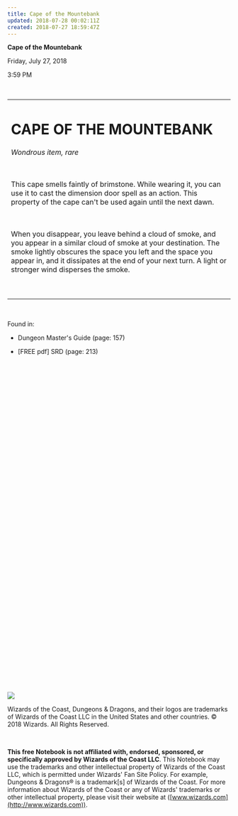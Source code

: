 ```yaml
---
title: Cape of the Mountebank
updated: 2018-07-28 00:02:11Z
created: 2018-07-27 18:59:47Z
---
```


**Cape of the Mountebank**

Friday, July 27, 2018

3:59 PM

 

<table><tbody><tr class="odd"><td><h1 id="cape-of-the-mountebank"><strong>CAPE OF THE MOUNTEBANK</strong></h1><p><em>Wondrous item, rare</em></p><p> </p><p>This cape smells faintly of brimstone. While wearing it, you can use it to cast the dimension door spell as an action. This property of the cape can't be used again until the next dawn.</p><p> </p><p>When you disappear, you leave behind a cloud of smoke, and you appear in a similar cloud of smoke at your destination. The smoke lightly obscures the space you left and the space you appear in, and it dissipates at the end of your next turn. A light or stronger wind disperses the smoke.</p><p> </p></td></tr></tbody></table>

 

Found in:

-   Dungeon Master's Guide (page: 157)

-   \[FREE pdf\] SRD (page: 213)

 

 

 

 

 

 

 

 

 

 

 

 

 

 

 

 

 

 

 

 

 

 

 

 

![](tmp\media\image1.png)

Wizards of the Coast, Dungeons & Dragons, and their logos are trademarks of Wizards of the Coast LLC in the United States and other countries. © 2018 Wizards. All Rights Reserved.

 

**This free Notebook is not affiliated with, endorsed, sponsored, or specifically approved by Wizards of the Coast LLC**. This Notebook may use the trademarks and other intellectual property of Wizards of the Coast LLC, which is permitted under Wizards' Fan Site Policy. For example, Dungeons & Dragons® is a trademark\[s\] of Wizards of the Coast. For more information about Wizards of the Coast or any of Wizards' trademarks or other intellectual property, please visit their website at ([www.wizards.com](http://www.wizards.com)).
